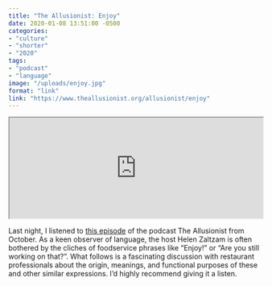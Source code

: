 ```yaml
---
title: "The Allusionist: Enjoy"
date: 2020-01-08 13:51:00 -0500
categories: 
- "culture"
- "shorter"
- "2020"
tags: 
- "podcast"
- "language"
image: "/uploads/enjoy.jpg"
format: "link"
link: "https://www.theallusionist.org/allusionist/enjoy"
---
```


<iframe loading="lazy" title="The Allusionist: Enjoy" scrolling="no" src="https://play.prx.org/e?uf=http:%2F%2Ffeeds.theallusionist.org%2FAllusionist&ge=prx_195_12c20bab-7dc1-4891-ab88-3db135d4e9ad&wmode=opaque" height="200" width="100%"></iframe>

Last night, I listened to [this episode](https://www.theallusionist.org/allusionist/enjoy) of the podcast The Allusionist from October. As a keen observer of language, the host Helen Zaltzam is often bothered by the cliches of foodservice phrases like “Enjoy!” or “Are you still working on that?”. What follows is a fascinating discussion with restaurant professionals about the origin, meanings, and functional purposes of these and other similar expressions. I’d highly recommend giving it a listen.
